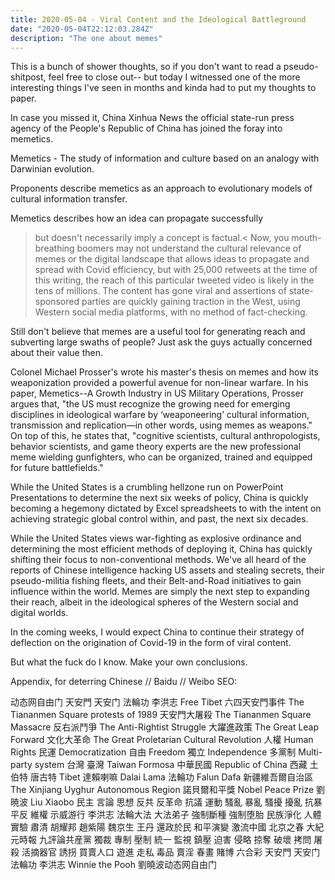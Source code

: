 ```yaml
---
title: 2020-05-04 - Viral Content and the Ideological Battleground
date: "2020-05-04T22:12:03.284Z"
description: "The one about memes"
---
```

This is a bunch of shower thoughts, so if you don't want to read a pseudo-shitpost, feel free to close out-- but today I witnessed one of the more interesting things I've seen in months and kinda had to put my thoughts to paper.


In case you missed it, China Xinhua News the official state-run press agency of the People's Republic of China has joined the foray into memetics.

Memetics - 
The study of information and culture based on an analogy with Darwinian evolution.

Proponents describe memetics as an approach to evolutionary models of cultural information transfer.

Memetics describes how an idea can propagate successfully
>but doesn't necessarily imply a concept is factual.<
Now, you mouth-breathing boomers may not understand the cultural relevance of memes or the digital landscape that allows ideas to propagate and spread with Covid efficiency, but with 25,000 retweets at the time of this writing, the reach of this particular tweeted video is likely in the tens of millions. The content has gone viral and assertions of state-sponsored parties are quickly gaining traction in the West, using Western social media platforms, with no method of fact-checking.

Still don't believe that memes are a useful tool for generating reach and subverting large swaths of people? Just ask the guys actually concerned about their value then.

Colonel Michael Prosser's wrote his master's thesis on memes and how its weaponization provided a powerful avenue for non-linear warfare. In his paper, Memetics--A Growth Industry in US Military Operations, Prosser argues that, "the US must recognize the growing need for emerging disciplines in ideological warfare by ‘weaponeering’ cultural information, transmission and replication—in other words, using memes as weapons." On top of this, he states that, "cognitive scientists, cultural anthropologists, behavior scientists, and game theory experts are the new professional meme wielding gunfighters, who can be organized, trained and equipped for future battlefields."

While the United States is a crumbling hellzone run on PowerPoint Presentations to determine the next six weeks of policy, China is quickly becoming a hegemony dictated by Excel spreadsheets to with the intent on achieving strategic global control within, and past, the next six decades.

While the United States views war-fighting as explosive ordinance and determining the most efficient methods of deploying it, China has quickly shifting their focus to non-conventional methods. We've all heard of the reports of Chinese intelligence hacking US assets and stealing secrets, their pseudo-militia fishing fleets, and their Belt-and-Road initiatives to gain influence within the world. Memes are simply the next step to expanding their reach, albeit in the ideological spheres of the Western social and digital worlds.

In the coming weeks, I would expect China to continue their strategy of deflection on the origination of Covid-19 in the form of viral content.

But what the fuck do I know. Make your own conclusions.

Appendix, for deterring Chinese // Baidu // Weibo SEO:

动态网自由门 天安門 天安门 法輪功 李洪志 Free Tibet 六四天安門事件 The Tiananmen Square protests of 1989 天安門大屠殺 The Tiananmen Square Massacre 反右派鬥爭 The Anti-Rightist Struggle 大躍進政策 The Great Leap Forward 文化大革命 The Great Proletarian Cultural Revolution 人權 Human Rights 民運 Democratization 自由 Freedom 獨立 Independence 多黨制 Multi-party system 台灣 臺灣 Taiwan Formosa 中華民國 Republic of China 西藏 土伯特 唐古特 Tibet 達賴喇嘛 Dalai Lama 法輪功 Falun Dafa 新疆維吾爾自治區 The Xinjiang Uyghur Autonomous Region 諾貝爾和平獎 Nobel Peace Prize 劉暁波 Liu Xiaobo 民主 言論 思想 反共 反革命 抗議 運動 騷亂 暴亂 騷擾 擾亂 抗暴 平反 維權 示威游行 李洪志 法輪大法 大法弟子 強制斷種 強制堕胎 民族淨化 人體實驗 肅清 胡耀邦 趙紫陽 魏京生 王丹 還政於民 和平演變 激流中國 北京之春 大紀元時報 九評論共産黨 獨裁 專制 壓制 統一 監視 鎮壓 迫害 侵略 掠奪 破壞 拷問 屠殺 活摘器官 誘拐 買賣人口 遊進 走私 毒品 賣淫 春畫 賭博 六合彩 天安門 天安门 法輪功 李洪志 Winnie the Pooh 劉曉波动态网自由门


